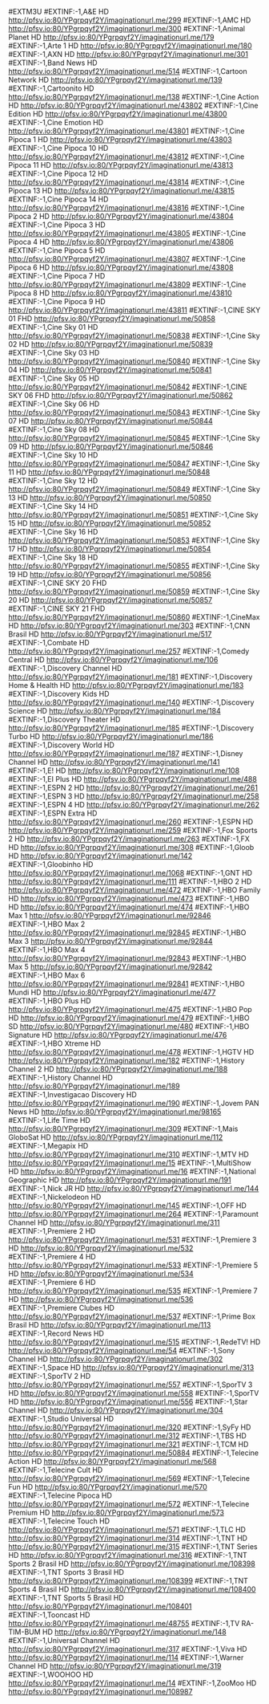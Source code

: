 #EXTM3U
#EXTINF:-1,A&E HD
http://pfsv.io:80/YPgrpqyf2Y/imaginationurl.me/299
#EXTINF:-1,AMC HD
http://pfsv.io:80/YPgrpqyf2Y/imaginationurl.me/300
#EXTINF:-1,Animal Planet HD
http://pfsv.io:80/YPgrpqyf2Y/imaginationurl.me/179
#EXTINF:-1,Arte 1 HD
http://pfsv.io:80/YPgrpqyf2Y/imaginationurl.me/180
#EXTINF:-1,AXN HD
http://pfsv.io:80/YPgrpqyf2Y/imaginationurl.me/301
#EXTINF:-1,Band News HD
http://pfsv.io:80/YPgrpqyf2Y/imaginationurl.me/514
#EXTINF:-1,Cartoon Network HD
http://pfsv.io:80/YPgrpqyf2Y/imaginationurl.me/139
#EXTINF:-1,Cartoonito HD
http://pfsv.io:80/YPgrpqyf2Y/imaginationurl.me/138
#EXTINF:-1,Cine Action HD
http://pfsv.io:80/YPgrpqyf2Y/imaginationurl.me/43802
#EXTINF:-1,Cine Edition HD
http://pfsv.io:80/YPgrpqyf2Y/imaginationurl.me/43800
#EXTINF:-1,Cine Emotion HD
http://pfsv.io:80/YPgrpqyf2Y/imaginationurl.me/43801
#EXTINF:-1,Cine Pipoca 1 HD
http://pfsv.io:80/YPgrpqyf2Y/imaginationurl.me/43803
#EXTINF:-1,Cine Pipoca 10 HD
http://pfsv.io:80/YPgrpqyf2Y/imaginationurl.me/43812
#EXTINF:-1,Cine Pipoca 11 HD
http://pfsv.io:80/YPgrpqyf2Y/imaginationurl.me/43813
#EXTINF:-1,Cine Pipoca 12 HD
http://pfsv.io:80/YPgrpqyf2Y/imaginationurl.me/43814
#EXTINF:-1,Cine Pipoca 13 HD
http://pfsv.io:80/YPgrpqyf2Y/imaginationurl.me/43815
#EXTINF:-1,Cine Pipoca 14 HD
http://pfsv.io:80/YPgrpqyf2Y/imaginationurl.me/43816
#EXTINF:-1,Cine Pipoca 2 HD
http://pfsv.io:80/YPgrpqyf2Y/imaginationurl.me/43804
#EXTINF:-1,Cine Pipoca 3 HD
http://pfsv.io:80/YPgrpqyf2Y/imaginationurl.me/43805
#EXTINF:-1,Cine Pipoca 4 HD
http://pfsv.io:80/YPgrpqyf2Y/imaginationurl.me/43806
#EXTINF:-1,Cine Pipoca 5 HD
http://pfsv.io:80/YPgrpqyf2Y/imaginationurl.me/43807
#EXTINF:-1,Cine Pipoca 6 HD
http://pfsv.io:80/YPgrpqyf2Y/imaginationurl.me/43808
#EXTINF:-1,Cine Pipoca 7 HD
http://pfsv.io:80/YPgrpqyf2Y/imaginationurl.me/43809
#EXTINF:-1,Cine Pipoca 8 HD
http://pfsv.io:80/YPgrpqyf2Y/imaginationurl.me/43810
#EXTINF:-1,Cine Pipoca 9 HD
http://pfsv.io:80/YPgrpqyf2Y/imaginationurl.me/43811
#EXTINF:-1,CINE SKY 01 FHD
http://pfsv.io:80/YPgrpqyf2Y/imaginationurl.me/50858
#EXTINF:-1,Cine Sky 01 HD
http://pfsv.io:80/YPgrpqyf2Y/imaginationurl.me/50838
#EXTINF:-1,Cine Sky 02 HD
http://pfsv.io:80/YPgrpqyf2Y/imaginationurl.me/50839
#EXTINF:-1,Cine Sky 03 HD
http://pfsv.io:80/YPgrpqyf2Y/imaginationurl.me/50840
#EXTINF:-1,Cine Sky 04 HD
http://pfsv.io:80/YPgrpqyf2Y/imaginationurl.me/50841
#EXTINF:-1,Cine Sky 05 HD
http://pfsv.io:80/YPgrpqyf2Y/imaginationurl.me/50842
#EXTINF:-1,CINE SKY 06 FHD
http://pfsv.io:80/YPgrpqyf2Y/imaginationurl.me/50862
#EXTINF:-1,Cine Sky 06 HD
http://pfsv.io:80/YPgrpqyf2Y/imaginationurl.me/50843
#EXTINF:-1,Cine Sky 07 HD
http://pfsv.io:80/YPgrpqyf2Y/imaginationurl.me/50844
#EXTINF:-1,Cine Sky 08 HD
http://pfsv.io:80/YPgrpqyf2Y/imaginationurl.me/50845
#EXTINF:-1,Cine Sky 09 HD
http://pfsv.io:80/YPgrpqyf2Y/imaginationurl.me/50846
#EXTINF:-1,Cine Sky 10 HD
http://pfsv.io:80/YPgrpqyf2Y/imaginationurl.me/50847
#EXTINF:-1,Cine Sky 11 HD
http://pfsv.io:80/YPgrpqyf2Y/imaginationurl.me/50848
#EXTINF:-1,Cine Sky 12 HD
http://pfsv.io:80/YPgrpqyf2Y/imaginationurl.me/50849
#EXTINF:-1,Cine Sky 13 HD
http://pfsv.io:80/YPgrpqyf2Y/imaginationurl.me/50850
#EXTINF:-1,Cine Sky 14 HD
http://pfsv.io:80/YPgrpqyf2Y/imaginationurl.me/50851
#EXTINF:-1,Cine Sky 15 HD
http://pfsv.io:80/YPgrpqyf2Y/imaginationurl.me/50852
#EXTINF:-1,Cine Sky 16 HD
http://pfsv.io:80/YPgrpqyf2Y/imaginationurl.me/50853
#EXTINF:-1,Cine Sky 17 HD
http://pfsv.io:80/YPgrpqyf2Y/imaginationurl.me/50854
#EXTINF:-1,Cine Sky 18 HD
http://pfsv.io:80/YPgrpqyf2Y/imaginationurl.me/50855
#EXTINF:-1,Cine Sky 19 HD
http://pfsv.io:80/YPgrpqyf2Y/imaginationurl.me/50856
#EXTINF:-1,CINE SKY 20 FHD
http://pfsv.io:80/YPgrpqyf2Y/imaginationurl.me/50859
#EXTINF:-1,Cine Sky 20 HD
http://pfsv.io:80/YPgrpqyf2Y/imaginationurl.me/50857
#EXTINF:-1,CINE SKY 21 FHD
http://pfsv.io:80/YPgrpqyf2Y/imaginationurl.me/50860
#EXTINF:-1,CineMax HD
http://pfsv.io:80/YPgrpqyf2Y/imaginationurl.me/303
#EXTINF:-1,CNN Brasil HD
http://pfsv.io:80/YPgrpqyf2Y/imaginationurl.me/517
#EXTINF:-1,Combate HD
http://pfsv.io:80/YPgrpqyf2Y/imaginationurl.me/257
#EXTINF:-1,Comedy Central HD
http://pfsv.io:80/YPgrpqyf2Y/imaginationurl.me/106
#EXTINF:-1,Discovery Channel HD
http://pfsv.io:80/YPgrpqyf2Y/imaginationurl.me/181
#EXTINF:-1,Discovery Home & Health HD
http://pfsv.io:80/YPgrpqyf2Y/imaginationurl.me/183
#EXTINF:-1,Discovery Kids HD
http://pfsv.io:80/YPgrpqyf2Y/imaginationurl.me/140
#EXTINF:-1,Discovery Science HD
http://pfsv.io:80/YPgrpqyf2Y/imaginationurl.me/184
#EXTINF:-1,Discovery Theater HD
http://pfsv.io:80/YPgrpqyf2Y/imaginationurl.me/185
#EXTINF:-1,Discovery Turbo HD
http://pfsv.io:80/YPgrpqyf2Y/imaginationurl.me/186
#EXTINF:-1,Discovery World HD
http://pfsv.io:80/YPgrpqyf2Y/imaginationurl.me/187
#EXTINF:-1,Disney Channel HD
http://pfsv.io:80/YPgrpqyf2Y/imaginationurl.me/141
#EXTINF:-1,E! HD
http://pfsv.io:80/YPgrpqyf2Y/imaginationurl.me/108
#EXTINF:-1,EI Plus HD
http://pfsv.io:80/YPgrpqyf2Y/imaginationurl.me/488
#EXTINF:-1,ESPN 2 HD
http://pfsv.io:80/YPgrpqyf2Y/imaginationurl.me/261
#EXTINF:-1,ESPN 3 HD
http://pfsv.io:80/YPgrpqyf2Y/imaginationurl.me/258
#EXTINF:-1,ESPN 4 HD
http://pfsv.io:80/YPgrpqyf2Y/imaginationurl.me/262
#EXTINF:-1,ESPN Extra HD
http://pfsv.io:80/YPgrpqyf2Y/imaginationurl.me/260
#EXTINF:-1,ESPN HD
http://pfsv.io:80/YPgrpqyf2Y/imaginationurl.me/259
#EXTINF:-1,Fox Sports 2 HD
http://pfsv.io:80/YPgrpqyf2Y/imaginationurl.me/263
#EXTINF:-1,FX HD
http://pfsv.io:80/YPgrpqyf2Y/imaginationurl.me/308
#EXTINF:-1,Gloob HD
http://pfsv.io:80/YPgrpqyf2Y/imaginationurl.me/142
#EXTINF:-1,Gloobinho HD
http://pfsv.io:80/YPgrpqyf2Y/imaginationurl.me/1068
#EXTINF:-1,GNT HD
http://pfsv.io:80/YPgrpqyf2Y/imaginationurl.me/111
#EXTINF:-1,HBO 2 HD
http://pfsv.io:80/YPgrpqyf2Y/imaginationurl.me/472
#EXTINF:-1,HBO Family HD
http://pfsv.io:80/YPgrpqyf2Y/imaginationurl.me/473
#EXTINF:-1,HBO HD
http://pfsv.io:80/YPgrpqyf2Y/imaginationurl.me/474
#EXTINF:-1,HBO Max 1
http://pfsv.io:80/YPgrpqyf2Y/imaginationurl.me/92846
#EXTINF:-1,HBO Max 2
http://pfsv.io:80/YPgrpqyf2Y/imaginationurl.me/92845
#EXTINF:-1,HBO Max 3
http://pfsv.io:80/YPgrpqyf2Y/imaginationurl.me/92844
#EXTINF:-1,HBO Max 4
http://pfsv.io:80/YPgrpqyf2Y/imaginationurl.me/92843
#EXTINF:-1,HBO Max 5
http://pfsv.io:80/YPgrpqyf2Y/imaginationurl.me/92842
#EXTINF:-1,HBO Max 6
http://pfsv.io:80/YPgrpqyf2Y/imaginationurl.me/92841
#EXTINF:-1,HBO Mundi HD
http://pfsv.io:80/YPgrpqyf2Y/imaginationurl.me/477
#EXTINF:-1,HBO Plus HD
http://pfsv.io:80/YPgrpqyf2Y/imaginationurl.me/475
#EXTINF:-1,HBO Pop HD
http://pfsv.io:80/YPgrpqyf2Y/imaginationurl.me/479
#EXTINF:-1,HBO SD
http://pfsv.io:80/YPgrpqyf2Y/imaginationurl.me/480
#EXTINF:-1,HBO Signature HD
http://pfsv.io:80/YPgrpqyf2Y/imaginationurl.me/476
#EXTINF:-1,HBO Xtreme HD
http://pfsv.io:80/YPgrpqyf2Y/imaginationurl.me/478
#EXTINF:-1,HGTV HD
http://pfsv.io:80/YPgrpqyf2Y/imaginationurl.me/182
#EXTINF:-1,History Channel 2 HD
http://pfsv.io:80/YPgrpqyf2Y/imaginationurl.me/188
#EXTINF:-1,History Channel HD
http://pfsv.io:80/YPgrpqyf2Y/imaginationurl.me/189
#EXTINF:-1,Investigacao Discovery HD
http://pfsv.io:80/YPgrpqyf2Y/imaginationurl.me/190
#EXTINF:-1,Jovem PAN News HD
http://pfsv.io:80/YPgrpqyf2Y/imaginationurl.me/98165
#EXTINF:-1,Life Time HD
http://pfsv.io:80/YPgrpqyf2Y/imaginationurl.me/309
#EXTINF:-1,Mais GloboSat HD
http://pfsv.io:80/YPgrpqyf2Y/imaginationurl.me/112
#EXTINF:-1,Megapix HD
http://pfsv.io:80/YPgrpqyf2Y/imaginationurl.me/310
#EXTINF:-1,MTV HD
http://pfsv.io:80/YPgrpqyf2Y/imaginationurl.me/15
#EXTINF:-1,MultiShow HD
http://pfsv.io:80/YPgrpqyf2Y/imaginationurl.me/16
#EXTINF:-1,National Geographic HD
http://pfsv.io:80/YPgrpqyf2Y/imaginationurl.me/191
#EXTINF:-1,Nick JR HD
http://pfsv.io:80/YPgrpqyf2Y/imaginationurl.me/144
#EXTINF:-1,Nickelodeon HD
http://pfsv.io:80/YPgrpqyf2Y/imaginationurl.me/145
#EXTINF:-1,OFF HD
http://pfsv.io:80/YPgrpqyf2Y/imaginationurl.me/264
#EXTINF:-1,Paramount Channel HD
http://pfsv.io:80/YPgrpqyf2Y/imaginationurl.me/311
#EXTINF:-1,Premiere 2 HD
http://pfsv.io:80/YPgrpqyf2Y/imaginationurl.me/531
#EXTINF:-1,Premiere 3 HD
http://pfsv.io:80/YPgrpqyf2Y/imaginationurl.me/532
#EXTINF:-1,Premiere 4 HD
http://pfsv.io:80/YPgrpqyf2Y/imaginationurl.me/533
#EXTINF:-1,Premiere 5 HD
http://pfsv.io:80/YPgrpqyf2Y/imaginationurl.me/534
#EXTINF:-1,Premiere 6 HD
http://pfsv.io:80/YPgrpqyf2Y/imaginationurl.me/535
#EXTINF:-1,Premiere 7 HD
http://pfsv.io:80/YPgrpqyf2Y/imaginationurl.me/536
#EXTINF:-1,Premiere Clubes HD
http://pfsv.io:80/YPgrpqyf2Y/imaginationurl.me/537
#EXTINF:-1,Prime Box Brasil HD
http://pfsv.io:80/YPgrpqyf2Y/imaginationurl.me/113
#EXTINF:-1,Record News HD
http://pfsv.io:80/YPgrpqyf2Y/imaginationurl.me/515
#EXTINF:-1,RedeTV! HD
http://pfsv.io:80/YPgrpqyf2Y/imaginationurl.me/54
#EXTINF:-1,Sony Channel HD
http://pfsv.io:80/YPgrpqyf2Y/imaginationurl.me/302
#EXTINF:-1,Space HD
http://pfsv.io:80/YPgrpqyf2Y/imaginationurl.me/313
#EXTINF:-1,SporTV 2 HD
http://pfsv.io:80/YPgrpqyf2Y/imaginationurl.me/557
#EXTINF:-1,SporTV 3 HD
http://pfsv.io:80/YPgrpqyf2Y/imaginationurl.me/558
#EXTINF:-1,SporTV HD
http://pfsv.io:80/YPgrpqyf2Y/imaginationurl.me/556
#EXTINF:-1,Star Channel HD
http://pfsv.io:80/YPgrpqyf2Y/imaginationurl.me/304
#EXTINF:-1,Studio Universal HD
http://pfsv.io:80/YPgrpqyf2Y/imaginationurl.me/320
#EXTINF:-1,SyFy HD
http://pfsv.io:80/YPgrpqyf2Y/imaginationurl.me/312
#EXTINF:-1,TBS HD
http://pfsv.io:80/YPgrpqyf2Y/imaginationurl.me/321
#EXTINF:-1,TCM HD
http://pfsv.io:80/YPgrpqyf2Y/imaginationurl.me/50884
#EXTINF:-1,Telecine Action HD
http://pfsv.io:80/YPgrpqyf2Y/imaginationurl.me/568
#EXTINF:-1,Telecine Cult HD
http://pfsv.io:80/YPgrpqyf2Y/imaginationurl.me/569
#EXTINF:-1,Telecine Fun HD
http://pfsv.io:80/YPgrpqyf2Y/imaginationurl.me/570
#EXTINF:-1,Telecine Pipoca HD
http://pfsv.io:80/YPgrpqyf2Y/imaginationurl.me/572
#EXTINF:-1,Telecine Premium HD
http://pfsv.io:80/YPgrpqyf2Y/imaginationurl.me/573
#EXTINF:-1,Telecine Touch HD
http://pfsv.io:80/YPgrpqyf2Y/imaginationurl.me/571
#EXTINF:-1,TLC HD
http://pfsv.io:80/YPgrpqyf2Y/imaginationurl.me/314
#EXTINF:-1,TNT HD
http://pfsv.io:80/YPgrpqyf2Y/imaginationurl.me/315
#EXTINF:-1,TNT Series HD
http://pfsv.io:80/YPgrpqyf2Y/imaginationurl.me/316
#EXTINF:-1,TNT Sports 2 Brasil HD
http://pfsv.io:80/YPgrpqyf2Y/imaginationurl.me/108398
#EXTINF:-1,TNT Sports 3 Brasil HD
http://pfsv.io:80/YPgrpqyf2Y/imaginationurl.me/108399
#EXTINF:-1,TNT Sports 4 Brasil HD
http://pfsv.io:80/YPgrpqyf2Y/imaginationurl.me/108400
#EXTINF:-1,TNT Sports 5 Brasil HD
http://pfsv.io:80/YPgrpqyf2Y/imaginationurl.me/108401
#EXTINF:-1,Tooncast HD
http://pfsv.io:80/YPgrpqyf2Y/imaginationurl.me/48755
#EXTINF:-1,TV RA-TIM-BUM HD
http://pfsv.io:80/YPgrpqyf2Y/imaginationurl.me/148
#EXTINF:-1,Universal Channel HD
http://pfsv.io:80/YPgrpqyf2Y/imaginationurl.me/317
#EXTINF:-1,Viva HD
http://pfsv.io:80/YPgrpqyf2Y/imaginationurl.me/114
#EXTINF:-1,Warner Channel HD
http://pfsv.io:80/YPgrpqyf2Y/imaginationurl.me/319
#EXTINF:-1,WOOHOO HD
http://pfsv.io:80/YPgrpqyf2Y/imaginationurl.me/14
#EXTINF:-1,ZooMoo HD
http://pfsv.io:80/YPgrpqyf2Y/imaginationurl.me/108987
